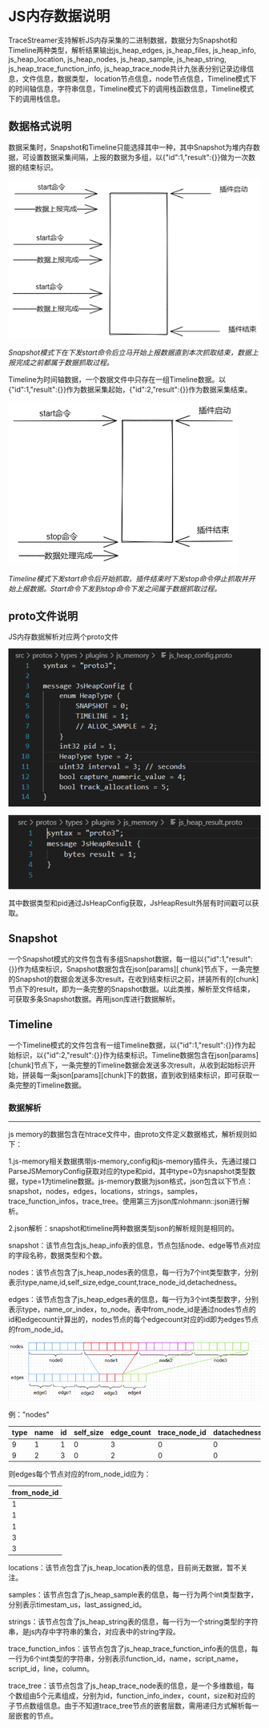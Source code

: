 # JS内存数据说明

TraceStreamer支持解析JS内存采集的二进制数据，数据分为Snapshot和Timeline两种类型，解析结果输出js_heap_edges, js_heap_files, js_heap_info, js_heap_location, js_heap_nodes, js_heap_sample, js_heap_string, js_heap_trace_function_info, js_heap_trace_node共计九张表分别记录边缘信息，文件信息，数据类型， location节点信息，node节点信息，Timeline模式下的时间轴信息，字符串信息，Timeline模式下的调用栈函数信息，Timeline模式下的调用栈信息。

## 数据格式说明

数据采集时，Snapshot和Timeline只能选择其中一种，其中Snapshot为堆内存数据，可设置数据采集间隔，上报的数据为多组，以{"id":1,"result":{}}做为一次数据的结束标识。

![1682579112175](image/js_memory/1682579112175.png)

*Snapshot模式下在下发start命令后立马开始上报数据直到本次抓取结束，数据上报完成之前都属于数据抓取过程。*

Timeline为时间轴数据，一个数据文件中只存在一组Timeline数据。以{"id":1,"result":{}}作为数据采集起始，{"id":2,"result":{}}作为数据采集结束。

![1682579181701](image/js_memory/1682579181701.png)

*Timeline模式下发start命令后开始抓取，插件结束时下发stop命令停止抓取并开始上报数据。Start命令下发到stop命令下发之间属于数据抓取过程。*

## proto文件说明

JS内存数据解析对应两个proto文件

![1682579300950](image/js_memory/1682579300950.png)

![1682579350993](image/js_memory/1682579350993.png)

其中数据类型和pid通过JsHeapConfig获取，JsHeapResult外层有时间戳可以获取。

## Snapshot

一个Snapshot模式的文件包含有多组Snapshot数据，每一组以{"id":1,"result":{}}作为结束标识，Snapshot数据包含在json[params][ chunk]节点下，一条完整的Snapshot的数据会发送多次result，在收到结束标识之前，拼装所有的[chunk]节点下的result，即为一条完整的Snapshot数据。以此类推，解析至文件结束，可获取多条Snapshot数据。再用json库进行数据解析。

## Timeline

一个Timeline模式的文件包含有一组Timeline数据，以{"id":1,"result":{}}作为起始标识，以{"id":2,"result":{}}作为结束标识。Timeline数据包含在json[params][chunk]节点下，一条完整的Timeline数据会发送多次result，从收到起始标识开始，拼装每一条json[params][chunk]下的数据，直到收到结束标识，即可获取一条完整的Timeline数据。

### 数据解析

---

js memory的数据包含在htrace文件中，由proto文件定义数据格式，解析规则如下：

1.js-memory相关数据携带js-memory_config和js-memory插件头，先通过接口ParseJSMemoryConfig获取对应的type和pid，其中type=0为snapshot类型数据，type=1为timeline数据。js-memory数据为json格式，json包含以下节点：snapshot，nodes，edges，locations，strings，samples，trace_function_infos，trace_tree。使用第三方json库nlohmann::json进行解析。

2.json解析：snapshot和timeline两种数据类型json的解析规则是相同的。

snapshot：该节点包含js_heap_info表的信息，节点包括node、edge等节点对应的字段名称，数据类型和个数。

nodes：该节点包含了js_heap_nodes表的信息，每一行为7个int类型数字，分别表示type,name,id,self_size,edge_count,trace_node_id,detachedness。

edges：该节点包含了js_heap_edges表的信息，每一行为3个int类型数字，分别表示type，name_or_index，to_node。表中from_node_id是通过nodes节点的id和edgecount计算出的，nodes节点的每个edgecount对应的id即为edges节点的from_node_id。

![1683533864357](image/js_memory/1683533864357.png)

例："nodes"

| type | name | id | self_size | edge_count | trace_node_id | datachedness |
| ---- | ---- | -- | --------- | ---------- | ------------- | ------------ |
| 9    | 1    | 1  | 0         | 3          | 0             | 0            |
| 9    | 2    | 3  | 0         | 2          | 0             | 0            |

则edges每个节点对应的from_node_id应为：

| from_node_id |
| ------------ |
| 1            |
| 1            |
| 1            |
| 3            |
| 3            |

locations：该节点包含了js_heap_location表的信息，目前尚无数据，暂不关注。

samples：该节点包含了js_heap_sample表的信息，每一行为两个int类型数字，分别表示timestam_us，last_assigned_id。

strings：该节点包含了js_heap_string表的信息，每一行为一个string类型的字符串，是js内存中字符串的集合，对应表中的string字段。

trace_function_infos：该节点包含了js_heap_trace_function_info表的信息，每一行为6个int类型的字符串，分别表示function_id，name，script_name，script_id，line，column。

trace_tree：该节点包含了js_heap_trace_node表的信息，是一个多维数组，每个数组由5个元素组成，分别为id，function_info_index，count，size和对应的子节点数组信息。由于不知道trace_tree节点的嵌套层数，需用递归方式解析每一层嵌套的节点。
